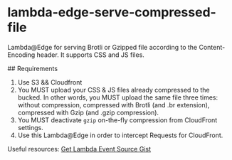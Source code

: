 # lambda-edge-serve-compressed-file
Lambda@Edge for serving Brotli or Gzipped file according to the Content-Encoding header. It supports CSS and JS files.

## Requirements

1. Use S3 && Cloudfront
2. You MUST upload your CSS & JS files already compressed to the bucked. In other words, you MUST upload the same file three times: without compression, compressed with Brotli (and .br extension), compressed with Gzip (and .gzip compression).
3. You MUST deactivate `gzip` on-the-fly compression from CloudFront settings.
4. Use this Lambda@Edge in order to intercept Requests for CloudFront.

Useful resources:
[Get Lambda Event Source Gist](https://gist.github.com/jeshan/52cb021fd20d871c56ad5ce6d2654d7b)